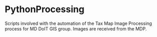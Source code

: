 # PythonProcessing
Scripts involved with the automation of the Tax Map Image Processing process for MD DoIT GIS group. Images are received from the MDP.
